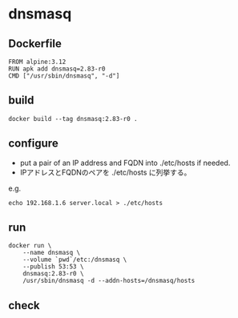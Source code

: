 dnsmasq
=======

## Dockerfile

```
FROM alpine:3.12
RUN apk add dnsmasq=2.83-r0
CMD ["/usr/sbin/dnsmasq", "-d"]
```

## build

```
docker build --tag dnsmasq:2.83-r0 .
```

## configure

- put a pair of an IP address and FQDN into ./etc/hosts if needed.
- IPアドレスとFQDNのペアを ./etc/hosts に列挙する。

e.g.
```
echo 192.168.1.6 server.local > ./etc/hosts
```

## run

```
docker run \
    --name dnsmasq \
    --volume `pwd`/etc:/dnsmasq \
    --publish 53:53 \
    dnsmasq:2.83-r0 \
    /usr/sbin/dnsmasq -d --addn-hosts=/dnsmasq/hosts
```

## check

